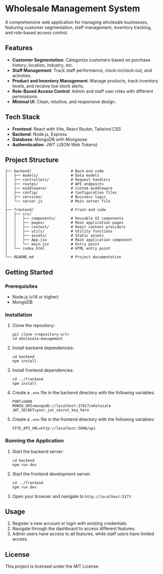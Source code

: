 # Wholesale Management System

A comprehensive web application for managing wholesale businesses, featuring customer segmentation, staff management, inventory tracking, and role-based access control.

## Features

- **Customer Segmentation**: Categorize customers based on purchase history, location, industry, etc.
- **Staff Management**: Track staff performance, clock-in/clock-out, and activities.
- **Product and Inventory Management**: Manage products, track inventory levels, and receive low stock alerts.
- **Role-Based Access Control**: Admin and staff user roles with different permissions.
- **Minimal UI**: Clean, intuitive, and responsive design.

## Tech Stack

- **Frontend**: React with Vite, React Router, Tailwind CSS
- **Backend**: Node.js, Express
- **Database**: MongoDB with Mongoose
- **Authentication**: JWT (JSON Web Tokens)

## Project Structure

```
├── backend/                  # Back-end code
│   ├── models/               # Data models
│   ├── controllers/          # Request handlers
│   ├── routes/               # API endpoints
│   ├── middleware/           # Custom middleware
│   ├── config/               # Configuration files
│   ├── services/             # Business logic
│   └── server.js             # Main server file
│
├── frontend/                 # Front-end code
│   ├── src/
│   │   ├── components/       # Reusable UI components
│   │   ├── pages/            # Main application pages
│   │   ├── context/          # React context providers
│   │   ├── utils/            # Utility functions
│   │   ├── assets/           # Static assets
│   │   ├── App.jsx           # Main application component
│   │   └── main.jsx          # Entry point
│   └── index.html            # HTML entry point
│
└── README.md                 # Project documentation
```

## Getting Started

### Prerequisites

- Node.js (v14 or higher)
- MongoDB

### Installation

1. Clone the repository:
   ```
   git clone <repository-url>
   cd wholesale-management
   ```

2. Install backend dependencies:
   ```
   cd backend
   npm install
   ```

3. Install frontend dependencies:
   ```
   cd ../frontend
   npm install
   ```

4. Create a `.env` file in the backend directory with the following variables:
   ```
   PORT=5000
   MONGO_URI=mongodb://localhost:27017/wholesale
   JWT_SECRET=your_jwt_secret_key_here
   ```

5. Create a `.env` file in the frontend directory with the following variables:
   ```
   VITE_API_URL=http://localhost:5000/api
   ```

### Running the Application

1. Start the backend server:
   ```
   cd backend
   npm run dev
   ```

2. Start the frontend development server:
   ```
   cd ../frontend
   npm run dev
   ```

3. Open your browser and navigate to `http://localhost:5173`

## Usage

1. Register a new account or login with existing credentials.
2. Navigate through the dashboard to access different features.
3. Admin users have access to all features, while staff users have limited access.

## License

This project is licensed under the MIT License.
